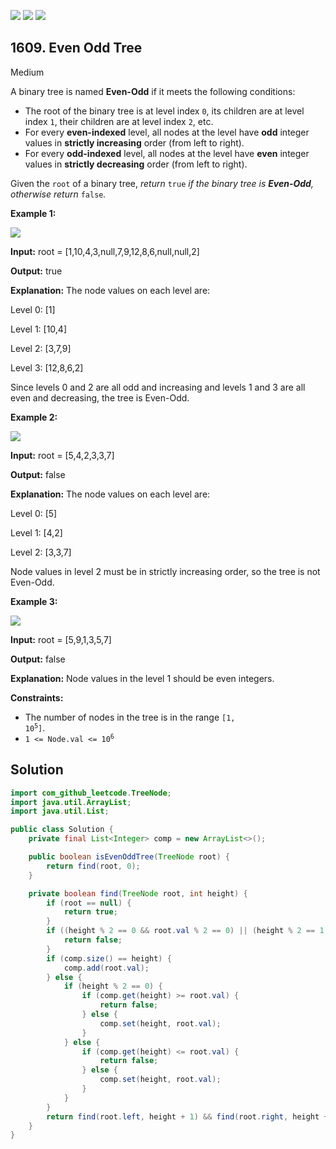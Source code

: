 [![](https://img.shields.io/github/stars/javadev/LeetCode-in-Java?label=Stars&style=flat-square)](https://github.com/javadev/LeetCode-in-Java)
[![](https://img.shields.io/github/forks/javadev/LeetCode-in-Java?label=Fork%20me%20on%20GitHub%20&style=flat-square)](https://github.com/javadev/LeetCode-in-Java/fork)
[![](https://img.shields.io/badge/-LeetCode%20in%20Kotlin-blue?style=flat-square)](https://github.com/javadev/LeetCode-in-Kotlin)

## 1609\. Even Odd Tree

Medium

A binary tree is named **Even-Odd** if it meets the following conditions:

*   The root of the binary tree is at level index `0`, its children are at level index `1`, their children are at level index `2`, etc.
*   For every **even-indexed** level, all nodes at the level have **odd** integer values in **strictly increasing** order (from left to right).
*   For every **odd-indexed** level, all nodes at the level have **even** integer values in **strictly decreasing** order (from left to right).

Given the `root` of a binary tree, _return_ `true` _if the binary tree is **Even-Odd**, otherwise return_ `false`_._

**Example 1:**

![](https://assets.leetcode.com/uploads/2020/09/15/sample_1_1966.png)

**Input:** root = [1,10,4,3,null,7,9,12,8,6,null,null,2]

**Output:** true

**Explanation:** The node values on each level are: 

Level 0: [1] 

Level 1: [10,4] 

Level 2: [3,7,9]

Level 3: [12,8,6,2] 

Since levels 0 and 2 are all odd and increasing and levels 1 and 3 are all even and decreasing, the tree is Even-Odd.

**Example 2:**

![](https://assets.leetcode.com/uploads/2020/09/15/sample_2_1966.png)

**Input:** root = [5,4,2,3,3,7]

**Output:** false

**Explanation:** The node values on each level are:

Level 0: [5]

Level 1: [4,2] 

Level 2: [3,3,7] 

Node values in level 2 must be in strictly increasing order, so the tree is not Even-Odd.

**Example 3:**

![](https://assets.leetcode.com/uploads/2020/09/22/sample_1_333_1966.png)

**Input:** root = [5,9,1,3,5,7]

**Output:** false

**Explanation:** Node values in the level 1 should be even integers.

**Constraints:**

*   The number of nodes in the tree is in the range <code>[1, 10<sup>5</sup>]</code>.
*   <code>1 <= Node.val <= 10<sup>6</sup></code>

## Solution

```java
import com_github_leetcode.TreeNode;
import java.util.ArrayList;
import java.util.List;

public class Solution {
    private final List<Integer> comp = new ArrayList<>();

    public boolean isEvenOddTree(TreeNode root) {
        return find(root, 0);
    }

    private boolean find(TreeNode root, int height) {
        if (root == null) {
            return true;
        }
        if ((height % 2 == 0 && root.val % 2 == 0) || (height % 2 == 1 && root.val % 2 == 1)) {
            return false;
        }
        if (comp.size() == height) {
            comp.add(root.val);
        } else {
            if (height % 2 == 0) {
                if (comp.get(height) >= root.val) {
                    return false;
                } else {
                    comp.set(height, root.val);
                }
            } else {
                if (comp.get(height) <= root.val) {
                    return false;
                } else {
                    comp.set(height, root.val);
                }
            }
        }
        return find(root.left, height + 1) && find(root.right, height + 1);
    }
}
```